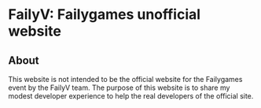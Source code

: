 # FailyV: Failygames unofficial website

## About

This website is not intended to be the official website for the Failygames event by the FailyV team. The purpose of this website is to share my modest developer experience to help the real developers of the official site.